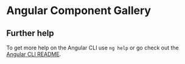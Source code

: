 # Angular Component Gallery


## Further help

To get more help on the Angular CLI use `ng help` or go check out the [Angular CLI README](https://github.com/angular/angular-cli/blob/master/README.md).
